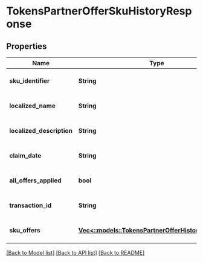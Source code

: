 # TokensPartnerOfferSkuHistoryResponse

## Properties
Name | Type | Description | Notes
------------ | ------------- | ------------- | -------------
**sku_identifier** | **String** |  | [optional] [default to null]
**localized_name** | **String** |  | [optional] [default to null]
**localized_description** | **String** |  | [optional] [default to null]
**claim_date** | **String** |  | [optional] [default to null]
**all_offers_applied** | **bool** |  | [optional] [default to null]
**transaction_id** | **String** |  | [optional] [default to null]
**sku_offers** | [**Vec<::models::TokensPartnerOfferHistoryResponse>**](Tokens.PartnerOfferHistoryResponse.md) |  | [optional] [default to null]

[[Back to Model list]](../README.md#documentation-for-models) [[Back to API list]](../README.md#documentation-for-api-endpoints) [[Back to README]](../README.md)


